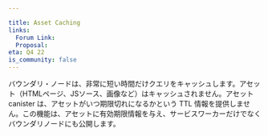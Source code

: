```yaml
---

title: Asset Caching
links:
  Forum Link:
  Proposal:
eta: Q4 22
is_community: false
---
```

バウンダリ・ノードは、非常に短い時間だけクエリをキャッシュします。アセット（HTMLページ、JSソース、画像など）はキャッシュされません。アセットcanister は、アセットがいつ期限切れになるかという TTL 情報を提供しません。この機能は、アセットに有効期限情報を与え、サービスワーカーだけでなくバウンダリノードにも公開します。

<!---

Boundary nodes only cache queries for a very short amount of time. Assets (HTML pages, JS sources, images, etc) are not cached. The asset canister does not provide TTL information as to when the assets should expire. This feature gives the assets time-to-live information and expose it on the boundary nodes as well as the service worker.

-->
